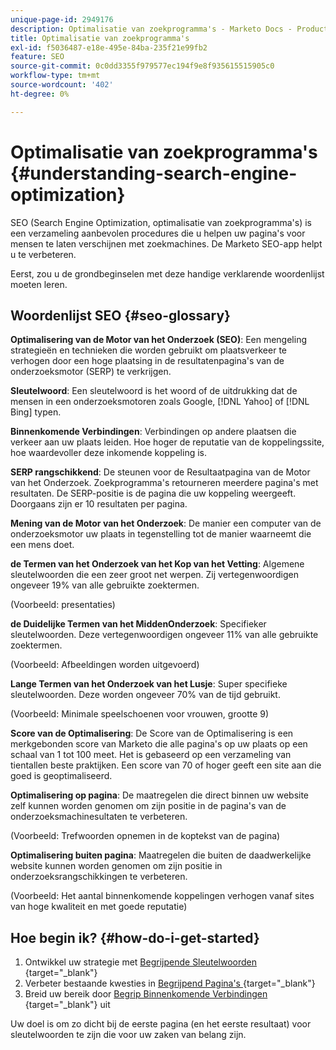 ```yaml
---
unique-page-id: 2949176
description: Optimalisatie van zoekprogramma's - Marketo Docs - Productdocumentatie
title: Optimalisatie van zoekprogramma's
exl-id: f5036487-e18e-495e-84ba-235f21e99fb2
feature: SEO
source-git-commit: 0c0dd3355f979577ec194f9e8f935615515905c0
workflow-type: tm+mt
source-wordcount: '402'
ht-degree: 0%

---
```


# Optimalisatie van zoekprogramma&#39;s {#understanding-search-engine-optimization}

SEO (Search Engine Optimization, optimalisatie van zoekprogramma&#39;s) is een verzameling aanbevolen procedures die u helpen uw pagina&#39;s voor mensen te laten verschijnen met zoekmachines. De Marketo SEO-app helpt u te verbeteren.

Eerst, zou u de grondbeginselen met deze handige verklarende woordenlijst moeten leren.

## Woordenlijst SEO {#seo-glossary}

**Optimalisering van de Motor van het Onderzoek (SEO)**: Een mengeling strategieën en technieken die worden gebruikt om plaatsverkeer te verhogen door een hoge plaatsing in de resultatenpagina&#39;s van de onderzoeksmotor (SERP) te verkrijgen.

**Sleutelwoord**: Een sleutelwoord is het woord of de uitdrukking dat de mensen in een onderzoeksmotoren zoals Google, [!DNL Yahoo] of [!DNL Bing] typen.

**Binnenkomende Verbindingen**: Verbindingen op andere plaatsen die verkeer aan uw plaats leiden. Hoe hoger de reputatie van de koppelingssite, hoe waardevoller deze inkomende koppeling is.

**SERP rangschikkend**: De steunen voor de Resultaatpagina van de Motor van het Onderzoek. Zoekprogramma&#39;s retourneren meerdere pagina&#39;s met resultaten. De SERP-positie is de pagina die uw koppeling weergeeft. Doorgaans zijn er 10 resultaten per pagina.

**Mening van de Motor van het Onderzoek**: De manier een computer van de onderzoeksmotor uw plaats in tegenstelling tot de manier waarneemt die een mens doet.

**de Termen van het Onderzoek van het Kop van het Vetting**: Algemene sleutelwoorden die een zeer groot net werpen. Zij vertegenwoordigen ongeveer 19% van alle gebruikte zoektermen.

(Voorbeeld: presentaties)

**de Duidelijke Termen van het MiddenOnderzoek**: Specifieker sleutelwoorden. Deze vertegenwoordigen ongeveer 11% van alle gebruikte zoektermen.

(Voorbeeld: Afbeeldingen worden uitgevoerd)

**Lange Termen van het Onderzoek van het Lusje**: Super specifieke sleutelwoorden. Deze worden ongeveer 70% van de tijd gebruikt.

(Voorbeeld: Minimale speelschoenen voor vrouwen, grootte 9)

**Score van de Optimalisering**: De Score van de Optimalisering is een merkgebonden score van Marketo die alle pagina&#39;s op uw plaats op een schaal van 1 tot 100 meet. Het is gebaseerd op een verzameling van tientallen beste praktijken. Een score van 70 of hoger geeft een site aan die goed is geoptimaliseerd.

**Optimalisering op pagina**: De maatregelen die direct binnen uw website zelf kunnen worden genomen om zijn positie in de pagina&#39;s van de onderzoeksmachinesultaten te verbeteren.

(Voorbeeld: Trefwoorden opnemen in de koptekst van de pagina)

**Optimalisering buiten pagina**: Maatregelen die buiten de daadwerkelijke website kunnen worden genomen om zijn positie in onderzoeksrangschikkingen te verbeteren.

(Voorbeeld: Het aantal binnenkomende koppelingen verhogen vanaf sites van hoge kwaliteit en met goede reputatie)

## Hoe begin ik? {#how-do-i-get-started}

1. Ontwikkel uw strategie met [ Begrijpende Sleutelwoorden ](/help/marketo/product-docs/additional-apps/seo/keywords/seo-understanding-keywords.md){target="_blank"}
1. Verbeter bestaande kwesties in [ Begrijpend Pagina&#39;s ](/help/marketo/product-docs/additional-apps/seo/pages/seo-understanding-pages.md){target="_blank"}
1. Breid uw bereik door [ Begrip Binnenkomende Verbindingen ](/help/marketo/product-docs/additional-apps/seo/inbound-links/seo-understanding-inbound-links.md){target="_blank"} uit

Uw doel is om zo dicht bij de eerste pagina (en het eerste resultaat) voor sleutelwoorden te zijn die voor uw zaken van belang zijn.
